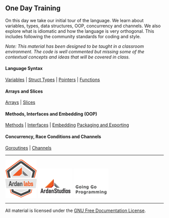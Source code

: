## One Day Training
On this day we take our initial tour of the language. We learn about variables, types, data structures, OOP, concurrency and channels. We also explore what is idiomatic and how the language is very orthogonal. This includes following the community standards for coding and style.

*Note: This material has been designed to be taught in a classroom environment. The code is well commented but missing some of the contextual concepts and ideas that will be covered in class.*

#### Language Syntax
[Variables](../01-language_syntax/01-variables/readme.md) | 
[Struct Types](../01-language_syntax/02-struct_types/readme.md) | 
[Pointers](../01-language_syntax/03-pointers/readme.md) | 
[Functions](../01-language_syntax/06-functions/readme.md)

#### Arrays and Slices
[Arrays](../02-array_slices_maps/01-arrays/readme.md) | 
[Slices](../02-array_slices_maps/02-slices/readme.md)

#### Methods, Interfaces and Embedding (OOP)
[Methods](../03-methods_interfaces_embedding/01-methods/readme.md) | 
[Interfaces](../03-methods_interfaces_embedding/02-interfaces/readme.md) | 
[Embedding](../03-methods_interfaces_embedding/03-embedding/readme.md)
[Packaging and Exporting](../04-packaging_exporting/readme.md)

#### Concurrency, Race Conditions and Channels
[Goroutines](../07-concurrency_channels/01-goroutines/readme.md) | 
[Channels](../07-concurrency_channels/03-channels/readme.md)

___
[![Ardan Labs](images/ggt_logo.png)](http://www.ardanlabs.com)
[![Ardan Studios](images/ardan_logo.png)](http://www.ardanstudios.com)
[![GoingGo Blog](images/ggb_logo.png)](http://www.goinggo.net)
___
All material is licensed under the [GNU Free Documentation License](https://github.com/ArdanStudios/gotraining/blob/master/LICENSE).